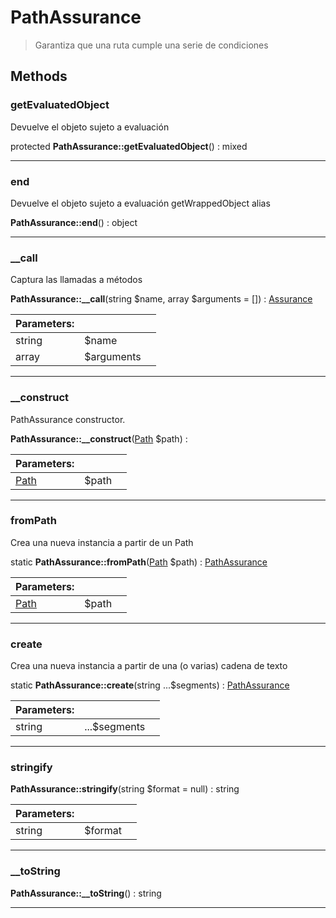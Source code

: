 
                                                                                                                                            
    
# PathAssurance


> Garantiza que una ruta cumple una serie de condiciones
>
> 








## Methods

### getEvaluatedObject
Devuelve el objeto sujeto a evaluación


protected **PathAssurance::getEvaluatedObject**() : mixed



---


### end
Devuelve el objeto sujeto a evaluación
getWrappedObject alias

**PathAssurance::end**() : object



---


### __call
Captura las llamadas a métodos


**PathAssurance::__call**(string $name, array $arguments = []) : [Assurance](../../../Assurance.md)


|Parameters: | | |
| --- | --- | --- |
|string |$name |  |
|array |$arguments |  |

---


### __construct
PathAssurance constructor.


**PathAssurance::__construct**([Path](../../../Path.md) $path) : 


|Parameters: | | |
| --- | --- | --- |
|[Path](../../../Path.md) |$path |  |

---


### fromPath
Crea una nueva instancia a partir de un Path


static **PathAssurance::fromPath**([Path](../../../Path.md) $path) : [PathAssurance](../../../PathAssurance.md)


|Parameters: | | |
| --- | --- | --- |
|[Path](../../../Path.md) |$path |  |

---


### create
Crea una nueva instancia a partir de una (o varias) cadena de texto


static **PathAssurance::create**(string ...$segments) : [PathAssurance](../../../PathAssurance.md)


|Parameters: | | |
| --- | --- | --- |
|string |...$segments |  |

---


### stringify



**PathAssurance::stringify**(string $format = null) : string


|Parameters: | | |
| --- | --- | --- |
|string |$format |  |

---


### __toString



**PathAssurance::__toString**() : string



---


                                                                                                                                                                                                                                                                                                                                                                                                            
    
                                                                                                                                                                                                                                                                             
                
